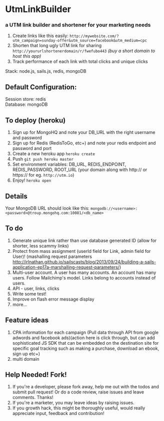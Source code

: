 # UtmLinkBuilder
### a UTM link builder and shortener for your marketing needs
1. Create links like this easily: `http://mywebsite.com/?utm_campaign=sunday-offer&utm_source=facebook&utm_medium=cpc`
2. Shorten that long ugly UTM link for sharing `http://yoururlshortenerdomain/r/fwefubo443` *(buy a short domain to host this app)*
3. Track performance of each link with total clicks and unique clicks

Stack: node.js, sails.js, redis, mongoDB

Default Configuration:
-----
Session store: redis  
Database: mongoDB

To deploy (heroku)
-----
1. Sign up for MongoHQ and note your DB_URL with the right username and password
2. Sign up for Redis (RedisToGo, etc+) and note your redis endpoint and password and port
1. Create a new heroku app `heroku create`
2. Push `git push heroku master`
3. Set environment variables: DB_URL, REDIS_ENDPOINT, REDIS_PASSWORD, ROOT_URL (your domain along with http:// or https:// for eg. `http://utm.io`)
4. Enjoy! `heroku open`

Details
-----
Your MongoDB URL should look like this: `mongodb://<username>:<password>@troup.mongohq.com:10081/<db_name>`


To do
-----
1. Generate unique link rather than use database generated ID (allow for shorter, less scammy links)
2. Protect from mass assignment (userId field for Link, admin field for User)! (mashalling request parameters http://irlnathan.github.io/sailscasts/blog/2013/09/24/building-a-sails-application-ep17a-marshalling-request-parameters/)
3. Multi-user account. A user has many accounts. An account has many users. Follow Mailchimp's model. Links belong to accounts instead of users.
4. API - user, links, clicks
5. Write some test!
6. Improve on flash error message display
7. more...


Feature ideas
-----
1. CPA information for each campaign (Pull data through API from google adwords and facebook ads)(action here is click through, but can add sophisticated JS SDK that can be embedded on the destination site for specific goal tracking such as making a purchase, download an ebook, sign up etc+)
3. multi domain


Help Needed! Fork!
-----
1. If you're a developer, please fork away, help me out with the todos and submit pull request! Or do a code review, raise issues and leave comments. Thanks!
2. If you're a marketer, you may leave ideas by raising issues.
3. If you growth hack, this might be thoroughly useful, would really appreciate input, feedback and contribution!